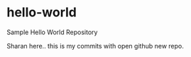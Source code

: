 # hello-world
Sample Hello World Repository


Sharan here.. this is my commits with open github new repo.
